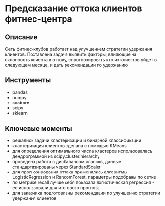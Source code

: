 # Предсказание оттока клиентов фитнес-центра

## Описание
Сеть фитнес-клубов работает над улучшением стратегии удержания клиентов. Поставлена задача выявить факторы, влияющие на склонность клиента к оттоку, спрогнозировать кто из клиентов уйдет в следующем месяце, и дать рекомендации по удержанию

## Инструменты
- pandas
- numpy
- seaborn
- scipy
- sklearn

## Ключевые моменты
- решались задачи кластеризации и бинарной классификации
- кластеризация клиентов сделана с помощью KMeans
- для определения оптимального числа кластеров использовалась дендрограммой из scipy.cluster.hierarchy
- проведена работа с дисбалансом классов, данные стандартизированы через StandardScaler
- для прогнозирования оттока применялись алгоритмы LogisticRegression и RandomForest, параметры подобраны по сетке
- по метрике recall лучше себя показала логистическая регрессия - ее использовали для итогового прогноза
- для заказчика подготовлены рекомендации по улучшению стратегии удержания клиентов
